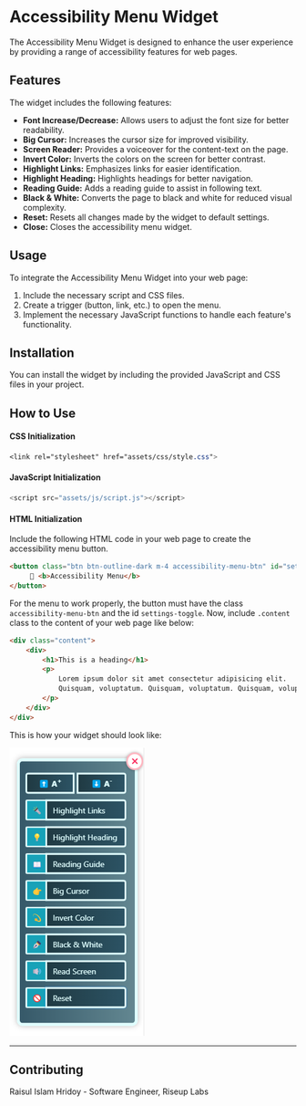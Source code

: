 # Accessibility Menu Widget

The Accessibility Menu Widget is designed to enhance the user experience by providing a range of accessibility features for web pages.

## Features

The widget includes the following features:

- **Font Increase/Decrease:** Allows users to adjust the font size for better readability.
- **Big Cursor:** Increases the cursor size for improved visibility.
- **Screen Reader:** Provides a voiceover for the content-text on the page.
- **Invert Color:** Inverts the colors on the screen for better contrast.
- **Highlight Links:** Emphasizes links for easier identification.
- **Highlight Heading:** Highlights headings for better navigation.
- **Reading Guide:** Adds a reading guide to assist in following text.
- **Black & White:** Converts the page to black and white for reduced visual complexity.
- **Reset:** Resets all changes made by the widget to default settings.
- **Close:** Closes the accessibility menu widget.

## Usage

To integrate the Accessibility Menu Widget into your web page:

1. Include the necessary script and CSS files.
2. Create a trigger (button, link, etc.) to open the menu.
3. Implement the necessary JavaScript functions to handle each feature's functionality.

## Installation

You can install the widget by including the provided JavaScript and CSS files in your project.

## How to Use

#### CSS Initialization
```css
<link rel="stylesheet" href="assets/css/style.css">
```

#### JavaScript Initialization
```javascript
<script src="assets/js/script.js"></script>
```

#### HTML Initialization

Include the following HTML code in your web page to create the accessibility menu button.

```html
<button class="btn btn-outline-dark m-4 accessibility-menu-btn" id="settings-toggle">
     🤖 <b>Accessibility Menu</b>
</button>
```
For the menu to work properly, the button must have the class `accessibility-menu-btn` and the id `settings-toggle`.
Now, include `.content` class to the content of your web page like below:

```html
<div class="content">
    <div>
        <h1>This is a heading</h1>
        <p>
            Lorem ipsum dolor sit amet consectetur adipisicing elit.
            Quisquam, voluptatum. Quisquam, voluptatum. Quisquam, voluptatum.
        </p>
    </div>
</div>
```
This is how your widget should look like:

![Accessibility Menu Widget](screenshot/img.png)

----------------------------------------------------

Contributing
------------
Raisul Islam Hridoy -
Software Engineer, Riseup Labs